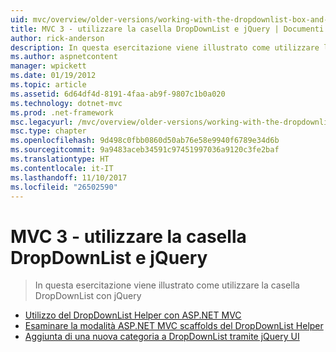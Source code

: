 ```yaml
---
uid: mvc/overview/older-versions/working-with-the-dropdownlist-box-and-jquery/index
title: MVC 3 - utilizzare la casella DropDownList e jQuery | Documenti Microsoft
author: rick-anderson
description: In questa esercitazione viene illustrato come utilizzare la casella DropDownList con jQuery
ms.author: aspnetcontent
manager: wpickett
ms.date: 01/19/2012
ms.topic: article
ms.assetid: 6d64df4d-8191-4faa-ab9f-9807c1b0a020
ms.technology: dotnet-mvc
ms.prod: .net-framework
msc.legacyurl: /mvc/overview/older-versions/working-with-the-dropdownlist-box-and-jquery
msc.type: chapter
ms.openlocfilehash: 9d498c0fbb0860d50ab76e58e9940f6789e34d6b
ms.sourcegitcommit: 9a9483aceb34591c97451997036a9120c3fe2baf
ms.translationtype: HT
ms.contentlocale: it-IT
ms.lasthandoff: 11/10/2017
ms.locfileid: "26502590"
---
```

<a name="mvc-3---working-with-the-dropdownlist-box-and-jquery"></a>MVC 3 - utilizzare la casella DropDownList e jQuery
====================
> In questa esercitazione viene illustrato come utilizzare la casella DropDownList con jQuery


- [Utilizzo del DropDownList Helper con ASP.NET MVC](using-the-dropdownlist-helper-with-aspnet-mvc.md)
- [Esaminare la modalità ASP.NET MVC scaffolds del DropDownList Helper](examining-how-aspnet-mvc-scaffolds-the-dropdownlist-helper.md)
- [Aggiunta di una nuova categoria a DropDownList tramite jQuery UI](adding-a-new-category-to-the-dropdownlist-using-jquery-ui.md)
